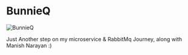 # BunnieQ
![BunnieQ](https://user-images.githubusercontent.com/76516881/192760891-f039611c-b524-4e49-a78e-b04dbe56209c.png)

Just Another step on my microservice & RabbitMq Journey, along with Manish Narayan :)
